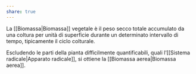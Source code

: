 ```yaml
---
share: true
---
```

La [[Biomassa|Biomassa]] vegetale è il peso secco totale accumulato da una coltura per unità di superficie durante un determinato intervallo di tempo, tipicamente il ciclo colturale.

Escludendo le parti della pianta difficilmente quantificabili, quali l’[[Sistema radicale|Apparato radicale]], si ottiene la [[Biomassa aerea|Biomassa aerea]].